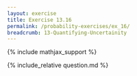 ```yaml
---
layout: exercise
title: Exercise 13.16
permalink: /probability-exercises/ex_16/
breadcrumb: 13-Quantifying-Uncertainity
---
```


{% include mathjax_support %}

<div><i class="arrow-up loader" data-chapter="probability-exercises" data-exercise="ex_16" data-rating="0"></i></div>
{% include_relative question.md %}
